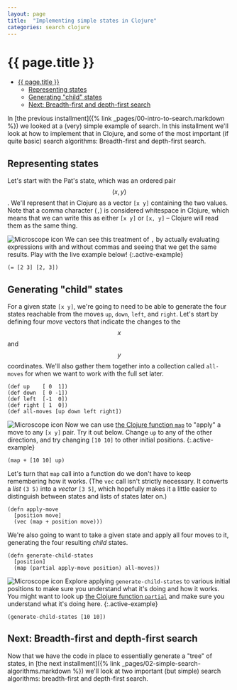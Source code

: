 ```yaml
---
layout: page
title:  "Implementing simple states in Clojure"
categories: search clojure
---
```


# {{ page.title }}

<!-- TOC depthFrom:1 depthTo:6 withLinks:1 updateOnSave:1 orderedList:0 -->

- [{{ page.title }}](#-pagetitle-)
	- [Representing states](#representing-states)
	- [Generating "child" states](#generating-child-states)
	- [Next: Breadth-first and depth-first search](#next-breadth-first-and-depth-first-search)

<!-- /TOC -->

In [the previous installment]({% link _pages/00-intro-to-search.markdown %}) we
looked at a (very) simple example of search. In this installment we'll look
at how to implement that in Clojure, and some of the most important (if
quite basic) search algorithms: Breadth-first and depth-first search.

## Representing states

Let's start with the Pat's state, which was an ordered pair $$(x, y)$$. We'll
represent that in Clojure as a vector `[x y]` containing the two values. Note
that a comma character (`,`) is considered whitespace in Clojure, which means
that we can write this as either `[x y]` or `[x, y]` – Clojure will read
them as the same thing.

![Microscope icon](/assets/Microscope_icon_32.png) We can see this treatment of `,` by actually evaluating expressions with
and without commas and seeing that we get the same results. Play with the
live example below!
{:.active-example}

```klipse
(= [2 3] [2, 3])
```

## Generating "child" states

For a given state `[x y]`, we're going to need to be able to generate the
four states reachable from the moves `up`, `down`, `left`, and `right`. Let's
start by defining four _move_ vectors that indicate the changes to
the $$x$$ and $$y$$ coordinates. We'll also gather them together into a
collection called `all-moves` for when we want to work with the full set
later.

```klipse
(def up    [ 0  1])
(def down  [ 0 -1])
(def left  [-1  0])
(def right [ 1  0])
(def all-moves [up down left right])
```

![Microscope icon](/assets/Microscope_icon_32.png) Now we can use
[the Clojure function `map`](https://clojuredocs.org/clojure.core/map) to
"apply" a move to any `[x y]` pair. Try it out below. Change `up` to any of
the other directions, and try changing `[10 10]` to other initial positions.
{:.active-example}

```klipse
(map + [10 10] up)
```

Let's turn that `map` call into a function do we don't have to keep
remembering how it works. (The `vec` call isn't strictly necessary. It
converts a _list_ `(3 5)` into a _vector_ `[3 5]`, which hopefully makes
it a little easier to distinguish between states and lists of states
later on.)

```klipse
(defn apply-move
  [position move]
  (vec (map + position move)))
```

We're also going to want to take a given state and apply all four moves to
it, generating the four resulting _child_ states.

```klipse
(defn generate-child-states
  [position]
  (map (partial apply-move position) all-moves))
```

![Microscope icon](/assets/Microscope_icon_32.png) Explore applying
`generate-child-states` to various initial positions to make sure you
understand what it's doing and how it works. You might want to look up
[the Clojure function `partial`](https://clojuredocs.org/clojure.core/partial)
and make sure you understand what it's doing here.
{:.active-example}

```klipse
(generate-child-states [10 10])
```

## Next: Breadth-first and depth-first search

Now that we have the code in place to essentially generate a "tree" of states,
in [the next installment]({% link _pages/02-simple-search-algorithms.markdown %}) we'll look at two important (but simple) search
algorithms: breadth-first and depth-first search.
